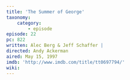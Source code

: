 ```yaml
---
title: 'The Summer of George'
taxonomy:
    category:
        - episode
episode: 22
pc: 822         
written: Alec Berg & Jeff Schaffer |
directed: Andy Ackerman
aired: May 15, 1997
imdb: 'http://www.imdb.com/title/tt0697794/'
wiki:
---
```

